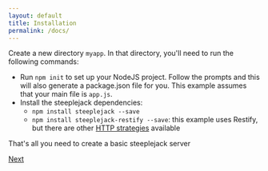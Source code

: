 ```yaml
---
layout: default
title: Installation
permalink: /docs/
---
```


Create a new directory `myapp`. In that directory, you'll need to run the following commands:

- Run `npm init` to set up your NodeJS project. Follow the prompts and this will also generate a package.json file for
  you.  This example assumes that your main file is `app.js`.
- Install the steeplejack dependencies:
    - `npm install steeplejack --save`
    - `npm install steeplejack-restify --save`: this example uses Restify, but there are other 
       [HTTP strategies](/docs/http-strategies) available
 
That's all you need to create a basic steeplejack server

<a href="/docs/your-first-app" class="next_button">Next</a>
